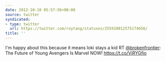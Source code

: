 ```yaml
---
date: 2012-10-10 05:57:56+00:00
source: twitter
syndicated:
- type: twitter
  url: https://twitter.com/roytang/statuses/255910012575174656/
title: ''
---
```


I'm happy about this because it means loki stays a kid RT [@brokenfrontier](https://twitter.com/brokenfrontier/): The Future of Young Avengers Is Marvel NOW! https://t.co/ViRYGfio